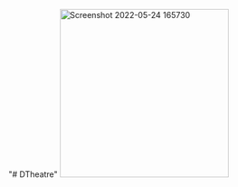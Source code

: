 "# DTheatre" 
<img width="298" alt="Screenshot 2022-05-24 165730" src="https://user-images.githubusercontent.com/82640789/170024269-5b151d61-b786-46ad-ac7e-cdf77c379691.png">
